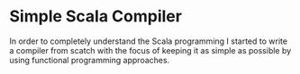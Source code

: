 Simple Scala Compiler
=====================

In order to completely understand the Scala programming I started to write a compiler from scatch with the focus of keeping it as simple as possible by using functional programming approaches.
